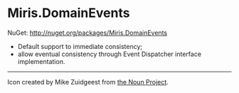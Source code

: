# Miris.DomainEvents

NuGet: http://nuget.org/packages/Miris.DomainEvents

- Default support to immediate consistency;
- allow eventual consistency through Event Dispatcher interface implementation.
 
---
Icon created by Mike Zuidgeest from [the Noun Project](https://thenounproject.com/term/branding-automation/408244/).